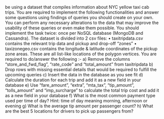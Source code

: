 
be using a dataset that compiles information about NYC yellow taxi cab trips. You are required to implement the following functionalities and answer some questions using findings of queries you should create on your own. You can perform any necessary alterations to the data that may improve the usability of these queries or even make them possible. You should implement the task twice: once per NoSQL database (MongoDB and Cassandra). The dataset is divided into 2 csv files: • taxitripdata.csv contains the relevant trip data and pickup and drop-off “zones” • taxizonegeo.csv contains the longitude & latitude coordinates of the pickup zone areas. These are all list-like locations of the polygon vertices. You are required to do/answer the following :- a) Remove the columns “store_and_fwd_flag”, “rate_code” and “total_amount” from taxitripdata b) Drop rows with missing essential details that would be required to fulfill the upcoming queries c) Insert the data in the database as you see fit d) Calculate the duration for each trip and add it as a new field in your database e) Use “fare_amount”, “extra”, “mta_tax”, “tip_amount”, “tolls_amount” and “imp_surcharge” to calculate the total trip cost and add it as a new field in your database f) What is the most common payment type used per time of day? Hint: time of day meaning morning, afternoon or evening g) What is the average tip amount per passenger count? h) What are the best 5 locations for drivers to pick up passengers from?
